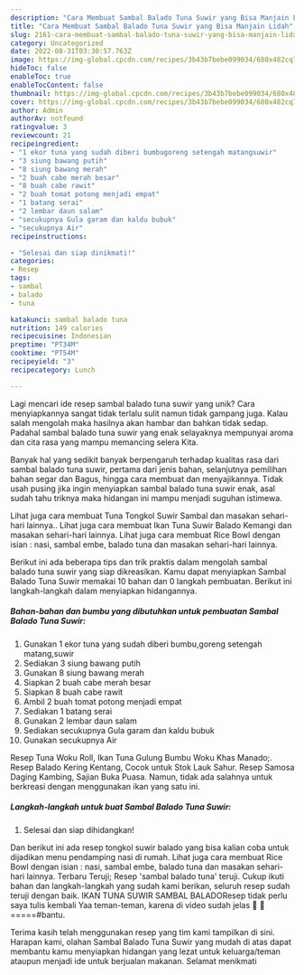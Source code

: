 ```yaml
---
description: "Cara Membuat Sambal Balado Tuna Suwir yang Bisa Manjain Lidah"
title: "Cara Membuat Sambal Balado Tuna Suwir yang Bisa Manjain Lidah"
slug: 2161-cara-membuat-sambal-balado-tuna-suwir-yang-bisa-manjain-lidah
category: Uncategorized
date: 2022-08-31T03:30:57.763Z
image: https://img-global.cpcdn.com/recipes/3b43b7bebe099034/680x482cq70/sambal-balado-tuna-suwir-foto-resep-utama.jpg
hideToc: false
enableToc: true
enableTocContent: false
thumbnail: https://img-global.cpcdn.com/recipes/3b43b7bebe099034/680x482cq70/sambal-balado-tuna-suwir-foto-resep-utama.jpg
cover: https://img-global.cpcdn.com/recipes/3b43b7bebe099034/680x482cq70/sambal-balado-tuna-suwir-foto-resep-utama.jpg
author: Admin
authorAv: notfound
ratingvalue: 3
reviewcount: 21
recipeingredient:
- "1 ekor tuna yang sudah diberi bumbugoreng setengah matangsuwir"
- "3 siung bawang putih"
- "8 siung bawang merah"
- "2 buah cabe merah besar"
- "8 buah cabe rawit"
- "2 buah tomat potong menjadi empat"
- "1 batang serai"
- "2 lembar daun salam"
- "secukupnya Gula garam dan kaldu bubuk"
- "secukupnya Air"
recipeinstructions:

- "Selesai dan siap dinikmati!"
categories:
- Resep
tags:
- sambal
- balado
- tuna

katakunci: sambal balado tuna 
nutrition: 149 calories
recipecuisine: Indonesian
preptime: "PT34M"
cooktime: "PT54M"
recipeyield: "3"
recipecategory: Lunch

---
```





Lagi mencari ide resep sambal balado tuna suwir yang unik? Cara menyiapkannya sangat tidak terlalu sulit namun tidak gampang juga. Kalau salah mengolah maka hasilnya akan hambar dan bahkan tidak sedap. Padahal sambal balado tuna suwir yang enak selayaknya mempunyai aroma dan cita rasa yang mampu memancing selera Kita.





Banyak hal yang sedikit banyak berpengaruh terhadap kualitas rasa dari sambal balado tuna suwir, pertama dari jenis bahan, selanjutnya pemilihan bahan segar dan Bagus, hingga cara membuat dan menyajikannya. Tidak usah pusing jika ingin menyiapkan sambal balado tuna suwir enak,      asal sudah tahu triknya maka hidangan ini mampu menjadi suguhan istimewa.














Lihat juga cara membuat Tuna Tongkol Suwir Sambal dan masakan sehari-hari lainnya.. Lihat juga cara membuat Ikan Tuna Suwir Balado Kemangi dan masakan sehari-hari lainnya. Lihat juga cara membuat Rice Bowl dengan isian : nasi, sambal embe, balado tuna dan masakan sehari-hari lainnya.






Berikut ini ada beberapa tips dan trik praktis dalam mengolah sambal balado tuna suwir yang siap dikreasikan. Kamu dapat menyiapkan Sambal Balado Tuna Suwir memakai 10 bahan dan 0 langkah pembuatan. Berikut ini langkah-langkah dalam menyiapkan hidangannya.

<!--inarticleads1-->

##### Bahan-bahan dan bumbu yang dibutuhkan untuk pembuatan Sambal Balado Tuna Suwir:

1. Gunakan 1 ekor tuna yang sudah diberi bumbu,goreng setengah matang,suwir
1. Sediakan 3 siung bawang putih
1. Gunakan 8 siung bawang merah
1. Siapkan 2 buah cabe merah besar
1. Siapkan 8 buah cabe rawit
1. Ambil 2 buah tomat potong menjadi empat
1. Sediakan 1 batang serai
1. Gunakan 2 lembar daun salam
1. Sediakan secukupnya Gula garam dan kaldu bubuk
1. Gunakan secukupnya Air


Resep Tuna Woku Roll, Ikan Tuna Gulung Bumbu Woku Khas Manado;. Resep Balado Kering Kentang, Cocok untuk Stok Lauk Sahur. Resep Samosa Daging Kambing, Sajian Buka Puasa. Namun, tidak ada salahnya untuk berkreasi dengan menggunakan ikan yang satu ini. 

<!--inarticleads2-->

##### Langkah-langkah untuk buat Sambal Balado Tuna Suwir:


1. Selesai dan siap dihidangkan!

Dan berikut ini ada resep tongkol suwir balado yang bisa kalian coba untuk dijadikan menu pendamping nasi di rumah. Lihat juga cara membuat Rice Bowl dengan isian : nasi, sambal embe, balado tuna dan masakan sehari-hari lainnya. Terbaru Teruji; Resep &#39;sambal balado tuna&#39; teruji. Cukup ikuti bahan dan langkah-langkah yang sudah kami berikan, seluruh resep sudah teruji dengan baik. IKAN TUNA SUWIR SAMBAL BALADOResep tidak perlu saya tulis kembali Yaa teman-teman, karena di video sudah jelas 🙏 ️🙏=====#bantu. 

Terima kasih telah menggunakan resep yang tim kami tampilkan di sini. Harapan kami, olahan Sambal Balado Tuna Suwir yang mudah di atas dapat membantu kamu menyiapkan hidangan yang lezat untuk keluarga/teman ataupun menjadi ide untuk berjualan makanan. Selamat menikmati
